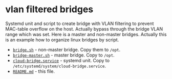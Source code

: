 vlan filtered bridges
=====================

Systemd unit and script to create bridge with VLAN filtering to prevent MAC-table overflow on the host. Actually bypass
through the bridge VLAN range which was set. Here is a master and non-master bridges. Actually this is an example how
to organize linux bridges by script.

- [`bridge.sh`](bridge.sh) - non-master bridge. Copy them to `/opt`.
- [`bridge-master.sh`](bridge-master.sh) - master bridge. Copy to `/opt`.
- [`cloud-bridge.service`](cloud-bridge.service) - systemd unit. Copy to `/etc/systemd/system/cloud-bridge.service`.
- [`README.md`](README.md) - this file.
